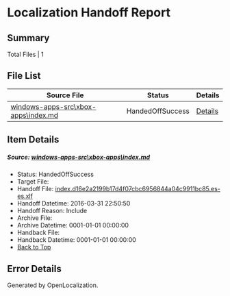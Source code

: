 # <a name='report-top'></a> Localization Handoff Report

## Summary
 Total Files | 1

## File List
 Source File | Status | Details 
 ----------- | ------ | ------- 
 [windows-apps-src\xbox-apps\index.md](https://github.com/Microsoft/windows-apps/blob/fb3671f7366eadf71151f5783bd3f50ab2b45511/windows-apps-src/xbox-apps/index.md) | HandedOffSuccess | [Details](#6ef95bc227725a0a8962a77e77aab8e10491cd7e3697)

## Item Details
##### <a name='6ef95bc227725a0a8962a77e77aab8e10491cd7e3697'></a> Source: [windows-apps-src\xbox-apps\index.md](https://github.com/Microsoft/windows-apps/blob/fb3671f7366eadf71151f5783bd3f50ab2b45511/windows-apps-src/xbox-apps/index.md)
* Status: HandedOffSuccess
* Target File: 
* Handoff File: [index.d16e2a2199b17d4f07cbc6956844a04c9911bc85.es-es.xlf](https://github.com/Microsoft/WDG.handoff/blob/fa149a8633e3230e12139b9cb9a23d93c66df2a6/ol-handoff/Microsoft/windows-apps.es-es/master/index.d16e2a2199b17d4f07cbc6956844a04c9911bc85.es-es.xlf)
* Handoff Datetime: 2016-03-31 22:50:50
* Handoff Reason: Include
* Archive File: 
* Archive Datetime: 0001-01-01 00:00:00
* Handback File: 
* Handback Datetime: 0001-01-01 00:00:00
* [Back to Top](#report-top)


## Error Details

Generated by OpenLocalization.

